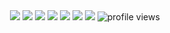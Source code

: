 <div align="center">
  <a href="http://linkedin.com/"><img src="https://img.shields.io/badge/-linkedin-0073B1?style=flat-square"></a>
  <a href="https://twitter.com/yoo__who"><img src="https://img.shields.io/badge/-twitter-1C9CEA?style=flat-square"></a>
  <a href="https://resume.io/"><img src="https://img.shields.io/badge/-resume-332B40?style=flat-square&color=449293"></a>
  <a href=""><img src="https://img.shields.io/badge/-Python-3572A5?style=flat-square&logo=Python&logoColor=white"></a>
  <a href=""><img src="https://img.shields.io/badge/-C%2B%2B-f34b7d?style=flat-square&logo=C%2B%2B&logoColor=white"></a>
  <a href=""><img src="https://img.shields.io/badge/-Javascript-f1e05a?style=flat-square&logo=Javascript&logoColor=white"></a>
  <a href=""><img src="https://img.shields.io/badge/HTML5-E34F26?style=flat-square&logo=html5&logoColor=white&color=ffb977"></a>
  <img src="https://komarev.com/ghpvc/?username=yoowho&style=flat-square&color=blue" alt="profile views"/>
</div>
</div>


